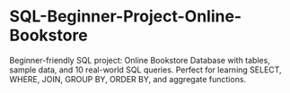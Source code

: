 # SQL-Beginner-Project-Online-Bookstore
Beginner-friendly SQL project: Online Bookstore Database with tables, sample data, and 10 real-world SQL queries. Perfect for learning SELECT, WHERE, JOIN, GROUP BY, ORDER BY, and aggregate functions.
